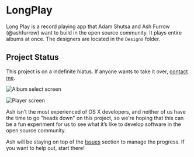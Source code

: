 LongPlay
========

Long Play is a record playing app that Adam Shutsa and Ash Furrow (@ashfurrow) want to build in the open source community. It plays entire albums at once. The designers are located in the `Designs` folder.

Project Status
----------------

This project is on a indefinite hiatus. If anyone wants to take it over, [contact me](mailto:ash@ashfurrow.com).

![Album select screen](https://raw.github.com/AshFurrow/LongPlay/master/Designs/album_select.jpg)

![Player screen](https://raw.github.com/AshFurrow/LongPlay/master/Designs/player.jpg)

Ash isn’t the most experienced of OS X developers, and neither of us have the time to go "heads down" on this project, so we're hoping that this can be a fun experiment for us to see what it’s like to develop software in the open source community.

Ash will be staying on top of the [Issues](https://github.com/AshFurrow/LongPlay/issues) section to manage the progress. If you want to help out, start there!  
